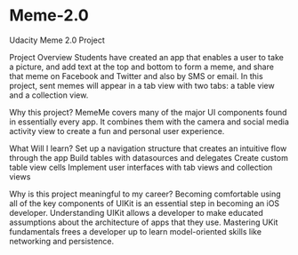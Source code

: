 # Meme-2.0
Udacity Meme 2.0 Project

Project Overview
Students have created an app that enables a user to take a picture, and add text at the top and bottom to form a meme, and share that meme on Facebook and Twitter and also by SMS or email. In this project, sent memes will appear in a tab view with two tabs: a table view and a collection view.

Why this project?
MemeMe covers many of the major UI components found in essentially every app. It combines them with the camera and social media activity view to create a fun and personal user experience.

What Will I learn?
Set up a navigation structure that creates an intuitive flow through the app
Build tables with datasources and delegates
Create custom table view cells
Implement user interfaces with tab views and collection views

Why is this project meaningful to my career?
Becoming comfortable using all of the key components of UIKit is an essential step in becoming an iOS developer.
Understanding UIKit allows a developer to make educated assumptions about the architecture of apps that they use.
Mastering UKit fundamentals frees a developer up to learn model-oriented skills like networking and persistence.
